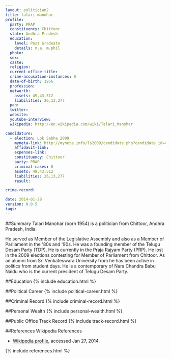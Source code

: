 ```yaml
---
layout: politician2
title: talari manohar
profile: 
  party: PRAP
  constituency: Chittoor
  state: Andhra Pradesh
  education: 
    level: Post Graduate
    details: m.a. m.phil
  photo: 
  sex: 
  caste: 
  religion: 
  current-office-title: 
  crime-accusation-instances: 0
  date-of-birth: 1956
  profession: 
  networth: 
    assets: 49,43,512
    liabilities: 26,13,277
  pan: 
  twitter: 
  website: 
  youtube-interview: 
  wikipedia: http://en.wikipedia.com/wiki/Talari_Manohar

candidature: 
  - election: Lok Sabha 2009
    myneta-link: http://myneta.info/ls2009/candidate.php?candidate_id=4368
    affidavit-link: 
    expenses-link: 
    constituency: Chittoor 
    party: PRAP
    criminal-cases: 0
    assets: 49,43,512
    liabilities: 26,13,277
    result:  

crime-record: 

date: 2014-01-28
version: 0.0.5
tags: 
---
```

##Summary
Talari Manohar (born 1954) is a politician from Chittoor, Andhra Pradesh, India.

He served as Member of the Legislative Assembly and also as a Member of Parliament in the '80s and '90s. He was a founding member of the Telugu Desam Party (TDP). He is currently in the Praja Rajyam Party (PRP). He lost in the 2009 elections contesting for Member of Parliament from Chittoor. As an alumni from Sri Venkateswara University from he has been active in politics from student days. He is a contemporary of Nara Chandra Babu Naidu who is the current president of Telugu Desam Party.


##Education
{% include education.html %}


##Political Career
{% include political-career.html %}


##Criminal Record
{% include criminal-record.html %}


##Personal Wealth
{% include personal-wealth.html %}


##Public Office Track Record
{% include track-record.html %}


##References
Wikipedia References
- [Wikipedia profile]({{page.profile.wikipedia}}), accessed Jan 27, 2014.



{% include references.html %}